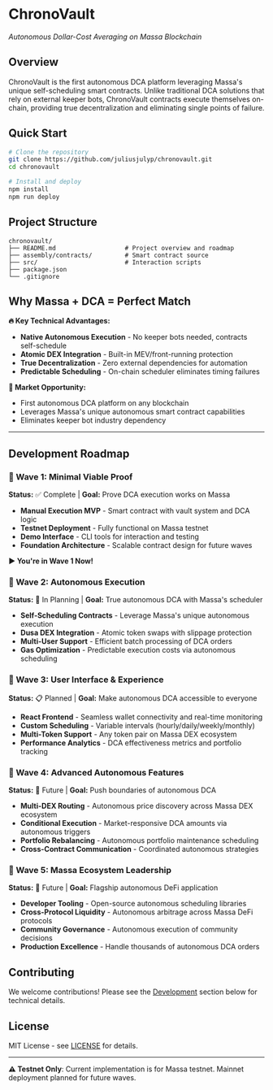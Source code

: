 # ChronoVault
*Autonomous Dollar-Cost Averaging on Massa Blockchain*

## Overview

ChronoVault is the first autonomous DCA platform leveraging Massa's unique self-scheduling smart contracts. Unlike traditional DCA solutions that rely on external keeper bots, ChronoVault contracts execute themselves on-chain, providing true decentralization and eliminating single points of failure.

## Quick Start

```bash
# Clone the repository
git clone https://github.com/juliusjulyp/chronovault.git
cd chronovault

# Install and deploy
npm install
npm run deploy
```

## Project Structure

```
chronovault/
├── README.md                   # Project overview and roadmap
├── assembly/contracts/         # Smart contract source
├── src/                        # Interaction scripts
├── package.json
└── .gitignore
```

## Why Massa + DCA = Perfect Match

**🔥 Key Technical Advantages:**
- **Native Autonomous Execution** - No keeper bots needed, contracts self-schedule
- **Atomic DEX Integration** - Built-in MEV/front-running protection  
- **True Decentralization** - Zero external dependencies for automation
- **Predictable Scheduling** - On-chain scheduler eliminates timing failures

**🎯 Market Opportunity:**
- First autonomous DCA platform on any blockchain
- Leverages Massa's unique autonomous smart contract capabilities
- Eliminates  keeper bot industry dependency

---

## Development Roadmap

### 🌊 Wave 1: Minimal Viable Proof 
**Status:** ✅ Complete | **Goal:** Prove DCA execution works on Massa

- **Manual Execution MVP** - Smart contract with vault system and DCA logic
- **Testnet Deployment** - Fully functional on Massa testnet
- **Demo Interface** - CLI tools for interaction and testing
- **Foundation Architecture** - Scalable contract design for future waves

**▶️ You're in Wave 1 Now!**

### 🌊 Wave 2: Autonomous Execution
**Status:** 🔄 In Planning | **Goal:** True autonomous DCA with Massa's scheduler

- **Self-Scheduling Contracts** - Leverage Massa's unique autonomous execution
- **Dusa DEX Integration** - Atomic token swaps with slippage protection
- **Multi-User Support** - Efficient batch processing of DCA orders
- **Gas Optimization** - Predictable execution costs via autonomous scheduling

### 🌊 Wave 3: User Interface & Experience
**Status:** 📋 Planned | **Goal:** Make autonomous DCA accessible to everyone

- **React Frontend** - Seamless wallet connectivity and real-time monitoring
- **Custom Scheduling** - Variable intervals (hourly/daily/weekly/monthly)
- **Multi-Token Support** - Any token pair on Massa DEX ecosystem
- **Performance Analytics** - DCA effectiveness metrics and portfolio tracking

### 🌊 Wave 4: Advanced Autonomous Features
**Status:** 🔮 Future | **Goal:** Push boundaries of autonomous DCA

- **Multi-DEX Routing** - Autonomous price discovery across Massa DEX ecosystem
- **Conditional Execution** - Market-responsive DCA amounts via autonomous triggers
- **Portfolio Rebalancing** - Autonomous portfolio maintenance scheduling
- **Cross-Contract Communication** - Coordinated autonomous strategies

### 🌊 Wave 5: Massa Ecosystem Leadership
**Status:** 🔮 Future | **Goal:** Flagship autonomous DeFi application

- **Developer Tooling** - Open-source autonomous scheduling libraries
- **Cross-Protocol Liquidity** - Autonomous arbitrage across Massa DeFi protocols
- **Community Governance** - Autonomous execution of community decisions
- **Production Excellence** - Handle thousands of autonomous DCA orders

## Contributing

We welcome contributions! Please see the [Development](#development) section below for technical details.

## License

MIT License - see [LICENSE](LICENSE) for details.

---

**⚠️ Testnet Only**: Current implementation is for Massa testnet. Mainnet deployment planned for future waves.